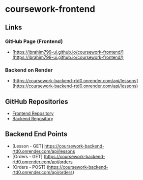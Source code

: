 # coursework-frontend

## Links

### GitHub Page (Frontend)
- [https://ibrahim799-ui.github.io/coursework-frontend/](https://ibrahim799-ui.github.io/coursework-frontend/)
  
### Backend on Render
- [https://coursework-backend-rtd0.onrender.com/api/lessons](https://coursework-backend-rtd0.onrender.com/api/lessons)

## GitHub Repositories

- [Frontend Repository](https://github.com/Ibrahim799-ui/coursework-frontend)
- [Backend Repository](https://github.com/Ibrahim799-ui/coursework-backend)

## Backend End Points

- [Lesson - GET] https://coursework-backend-rtd0.onrender.com/api/lessons
- [Orders - GET] (https://coursework-backend-rtd0.onrender.com/api/orders
- [Orders - POST] (https://coursework-backend-rtd0.onrender.com/api/orders)
